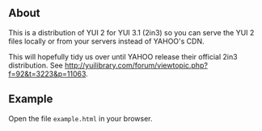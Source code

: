 ## About

This is a distribution of YUI 2 for YUI 3.1 (2in3) so you can serve the YUI 2
files locally or from your servers instead of YAHOO's CDN.

This will hopefully tidy us over until YAHOO release their official 2in3
distribution.  See <http://yuilibrary.com/forum/viewtopic.php?f=92&t=3223&p=11063>.

## Example

Open the file `example.html` in your browser.

